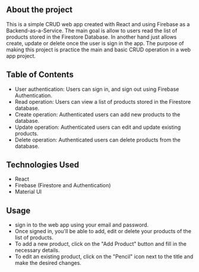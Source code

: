 ## About the project
This is a simple CRUD web app created with React and using Firebase as a Backend-as-a-Service. The main goal is allow to users read the list of products stored in the Firestore Database. In another hand just allows create, update or delete once the user is sign in the app. The purpose of making this project is practice the main and basic CRUD operation in a web app project. 

## Table of Contents
- User authentication: Users can sign in, and sign out using Firebase Authentication.
- Read operation: Users can view a list of products stored in the Firestore database.
- Create operation: Authenticated users can add new products to the database.
- Update operation: Authenticated users can edit and update existing products.
- Delete operation: Authenticated users can delete products from the database.

## Technologies Used
- React
- Firebase (Firestore and Authentication)
- Material UI 

## Usage
- sign in to the web app using your email and password.
- Once signed in, you'll be able to add, edit or delete your products of the list of products.
- To add a new product, click on the "Add Product" button and fill in the necessary details.
- To edit an existing product, click on the "Pencil" icon next to the title and make the desired changes.

